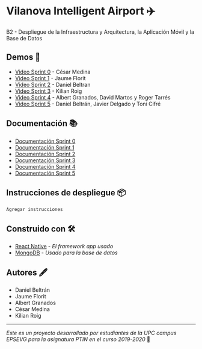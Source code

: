# Vilanova Intelligent Airport ✈️
B2 - Despliegue de la Infraestructura y Arquitectura, la Aplicación Móvil y la Base de Datos

## Demos 🎥

* [Video Sprint 0](https://drive.google.com/open?id=1IL0Cm7Gx_pOkOvEvSFIGAUIq5BHkQCQj) - César Medina
* [Video Sprint 1](https://drive.google.com/file/d/1rLIhgjQCYP48PVjyF5CWLQ8j6VBG7Ldb/view?usp=sharing) - Jaume Florit
* [Video Sprint 2](https://drive.google.com/open?id=1ranAM1vpanqj37zv4GLwkyK12RWs6z42) - Daniel Beltran
* [Video Sprint 3](https://drive.google.com/drive/u/0/folders/1wKsMdtyWNljN73U3ErywSdwSSM0juTck) - Kilian Roig
* [Video Sprint 4](https://drive.google.com/file/d/1c2W6UUmyfnebcVl7qnQNfH2o0j0aVCRt/view?usp=sharing) - Albert Granados, David Martos y Roger Tarrés
* [Video Sprint 5](https://drive.google.com/file/d/1dj-Q3WUBMdFtk0HG1ADsHpZ-jI-DhWoc/view?usp=sharing) - Daniel Beltrán, Javier Delgado y Toni Cifré

## Documentación 📚

* [Documentación Sprint 0](https://github.com/PTIN2020/B2/blob/master/Wiki/Documentaci%C3%B3n-S0.pdf)
* [Documentación Sprint 1](https://github.com/PTIN2020/B2/blob/master/Wiki/Documentaci%C3%B3n-S1.pdf)
* [Documentación Sprint 2](https://github.com/PTIN2020/B2/blob/master/Wiki/Documentaci%C3%B3n-S2.pdf)
* [Documentación Sprint 3](https://github.com/PTIN2020/B2/blob/master/Wiki/Documentaci%C3%B3n-S3.pdf)
* [Documentación Sprint 4](https://github.com/PTIN2020/B2/blob/master/Wiki/Documentaci%C3%B3n-S4.pdf)
* [Documentación Sprint 5](https://github.com/PTIN2020/B2/blob/master/Wiki/Documentaci%C3%B3n-S5.pdf)

## Instrucciones de despliegue 📦

```
Agregar instrucciones
```

## Construido con 🛠️

* [React Native](https://reactnative.dev/) - _El framework app usado_
* [MongoDB](https://www.mongodb.com/es) - _Usado para la base de datos_

## Autores 🖋

* Daniel Beltrán
* Jaume Florit
* Albert Granados
* César Medina
* Kilian Roig

---

_Este es un proyecto desarrollado por estudiantes de la UPC campus EPSEVG para la asignatura PTIN en el curso 2019-2020_ 🚀
